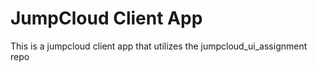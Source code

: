 # JumpCloud Client App
This is a jumpcloud client app that utilizes the jumpcloud_ui_assignment repo
